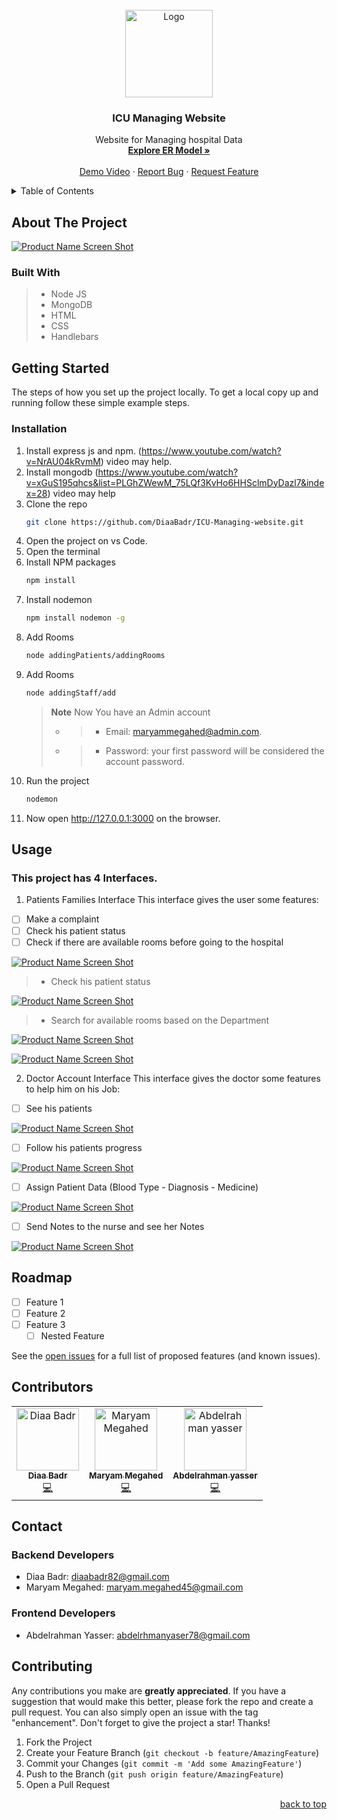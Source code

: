 <div id="top"></div>
<!-- [![Contributors][contributors-shield]][contributors-url]

[![Issues][issues-shield]][issues-url]

[![LinkedIn][linkedin-shield]][linkedin-url] -->

<!-- PROJECT LOGO -->
<br />
<div align="center">
  <a href="https://github.com/github_username/repo_name">
    <img src="./public/images/logooo.png" alt="Logo" width="140" height="140">
  </a>

<h3 align="center" >ICU Managing Website</h3>
  <p align="center">
  Website for Managing hospital Data
    <br />
    <a href="https://drive.google.com/file/d/1t9r6h8G3tB9nNJ5UeBeBm1CkLRuPEGaR/view?usp=sharing"margin-top=5 px ><strong>Explore ER Model »</strong></a>
    <br />
    <br />
    <a href="https://drive.google.com/file/d/12-1FNUrpwY_I_W4lMm-7E9sLdMx11GyH/view">Demo Video</a>
    ·
    <a href="https://github.com/diaabadr/ICU-Managing-website/issues">Report Bug</a>
    ·
    <a href="https://github.com/diaabadr/ICU-Managing-website/issues">Request Feature</a>
  </p>
</div>

<!-- TABLE OF CONTENTS -->
<details>
  <summary>Table of Contents</summary>
  <ol>
    <li>
      <a href="#about-the-project">About The Project</a>
      <ul>
        <li><a href="#built-with">Built With</a></li>
      </ul>
    </li>
    <li>
      <a href="#getting-started">Getting Started</a>
      <ul>
        <li><a href="#installation">Installation</a></li>
      </ul>
    </li>
    <li><a href="#usage">Usage</a></li>
    <li><a href="#roadmap">Roadmap</a></li>
    <li><a href="#usage">Contributors</a></li>
    <li><a href="#contact">Contact</a></li>
    <li><a href="#contributing">Contributing</a></li>
  </ol>
</details>

<!-- ABOUT THE PROJECT -->

## About The Project

[![Product Name Screen Shot][product-screenshot]](https://example.com)


### Built With

> - Node JS
> - MongoDB
> - HTML
> - CSS
> - Handlebars



<!-- GETTING STARTED -->

## Getting Started

The steps of how you set up the project locally.
To get a local copy up and running follow these simple example steps.

### Installation

1. Install express js and npm. (https://www.youtube.com/watch?v=NrAU04kRvmM) video may help.
2. Install mongodb (https://www.youtube.com/watch?v=xGuS195qhcs&list=PLGhZWewM_75LQf3KvHo6HHSclmDyDazl7&index=28) video may help
3. Clone the repo
   ```sh
   git clone https://github.com/DiaaBadr/ICU-Managing-website.git
   ```
4. Open the project on vs Code.
5. Open the terminal
6. Install NPM packages
   ```sh
   npm install
   ```
7. Install nodemon
   ```sh
   npm install nodemon -g
   ```
8. Add Rooms
   ```sh
   node addingPatients/addingRooms
   ```
9. Add Rooms
   ```sh
   node addingStaff/add
   ```
   > **Note**
   > Now You have an Admin account
   >
   > - > - Email: maryammegahed@admin.com.
   > - > - Password: your first password will be considered the account password.
10. Run the project
    ```sh
    nodemon
    ```
11. Now open http://127.0.0.1:3000 on the browser.



<!-- USAGE EXAMPLES -->

## Usage

### This project has 4 Interfaces.
1. Patients Families Interface
This interface gives the user some features:
- [ ] Make a complaint
- [ ] Check his patient status
- [ ] Check if there are available rooms before going to the hospital

[![Product Name Screen Shot][generalUser]](https://example.com)

>- Check his patient status

[![Product Name Screen Shot][Patient]](https://example.com)

>- Search for available rooms based on the Department

[![Product Name Screen Shot][Check1]](https://example.com)

[![Product Name Screen Shot][Check2]](https://example.com)

2. Doctor Account Interface
This interface gives the doctor some features to help him on his Job:
- [ ] See his patients

[![Product Name Screen Shot][Pats]](https://example.com)

-[ ] Follow his patients progress

[![Product Name Screen Shot][blood]](https://example.com)

- [ ] Assign Patient Data (Blood Type - Diagnosis - Medicine)

[![Product Name Screen Shot][data]](https://example.com)

- [ ] Send Notes to the nurse and see her Notes

[![Product Name Screen Shot][Notes]](https://example.com)

<!-- ROADMAP -->

## Roadmap

- [ ] Feature 1
- [ ] Feature 2
- [ ] Feature 3
  - [ ] Nested Feature

See the [open issues](https://github.com/github_username/repo_name/issues) for a full list of proposed features (and known issues).



<!-- CONTRIBUTING -->

## Contributors 
<!-- ALL-CONTRIBUTORS-LIST:START - Do not remove or modify this section -->
<!-- prettier-ignore-start -->
<!-- markdownlint-disable -->
<table>
  <tr>
    <td align="center"><a href="https://www.linkedin.com/in/diaa-badr-b164661b9/"><img src="./public/images/dada.jpg" width="100px;" alt="Diaa Badr"/><br /><sub><b>Diaa Badr</b></sub></a><br /><a href="https://github.com/diaabadr/ICU-Managing-website/commits?author=diaabadr" title="Code">💻</a></td>
     <td align="center"><a href="https://www.linkedin.com/in/maryam-megahed-129333203/"><img src="./public/images/maryammegahed.jpeg" width="100px;" alt="Maryam Megahed"/><br /><sub><b>Maryam Megahed</b></sub></a><br /><a href="https://github.com/diaabadr/ICU-Managing-website/commits?author=MaryamMegahed" title="Code">💻</a></td>
     <td align="center"><a href="https://www.linkedin.com/in/abdelrhmanyasser/"><img src="./public/images/Yasser.jpg" width="100px;" alt="Abdelrahman yasser"/><br /><sub><b>Abdelrahman yasser</b></sub></a><br /><a href="https://github.com/diaabadr/ICU-Managing-website/commits?author=Abdelrhman012" title="Code" >💻</a></td>

</table>



## Contact
### Backend Developers
- Diaa Badr: diaabadr82@gmail.com
- Maryam Megahed: maryam.megahed45@gmail.com
### Frontend Developers
- Abdelrahman Yasser: abdelrhmanyaser78@gmail.com

## Contributing

Any contributions you make are **greatly appreciated**.
If you have a suggestion that would make this better, please fork the repo and create a pull request. You can also simply open an issue with the tag "enhancement".
Don't forget to give the project a star! Thanks!

1. Fork the Project
2. Create your Feature Branch (`git checkout -b feature/AmazingFeature`)
3. Commit your Changes (`git commit -m 'Add some AmazingFeature'`)
4. Push to the Branch (`git push origin feature/AmazingFeature`)
5. Open a Pull Request

<p align="right"><a href="#top">back to top</a></p>

<!-- LICENSE -->

<!-- CONTACT -->




<!-- ACKNOWLEDGMENTS -->



<!-- MARKDOWN LINKS & IMAGES -->
<!-- https://www.markdownguide.org/basic-syntax/#reference-style-links -->

[contributors-shield]: https://img.shields.io/github/contributors/DiaaBadr/ICU-Managing-Website.svg?style=for-the-badge
[contributors-url]: https://github.com/diaabadr/ICU-Managing-website/graphs/contributors
[issues-shield]: https://img.shields.io/github/issues/DiaaBadr/ICU-Managing-Website.svg?style=for-the-badge
[issues-url]: https://github.com/diaabadr/ICU-Managing-website/issues
[linkedin-shield]: https://img.shields.io/badge/-LinkedIn-black.svg?style=for-the-badge&logo=linkedin&colorB=555
[linkedin-url]: https://www.linkedin.com/in/diaa-badr-b164661b9/
[product-screenshot]: ./public/images/projectphoto.png
[generalUser]: ./public/images/genuser.png
[Check1]: ./public/images/check1.png
[Check2]: ./public/images/check2.png
[Patient]: ./public/images/patient.png
[Pats]:  ./public/images/patients.png
[blood]:  ./public/images/blood.png
[data]:  ./public/images/report.png
[Notes]:  ./public/images/notes.png
